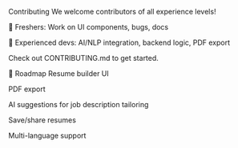 Contributing
We welcome contributors of all experience levels!

🌱 Freshers: Work on UI components, bugs, docs

🚀 Experienced devs: AI/NLP integration, backend logic, PDF export

Check out CONTRIBUTING.md to get started.

📌 Roadmap
 Resume builder UI

 PDF export

 AI suggestions for job description tailoring

 Save/share resumes

 Multi-language support
